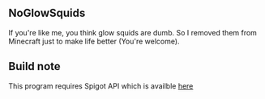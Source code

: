 <h2>NoGlowSquids</h2>
If you're like me, you think glow squids are dumb. So I removed them from Minecraft just to make life better (You're welcome).

<h2>Build note</h2>
This program requires Spigot API which is availble <a href="https://getbukkit.org/download/spigot" target="_blank">here</a>
